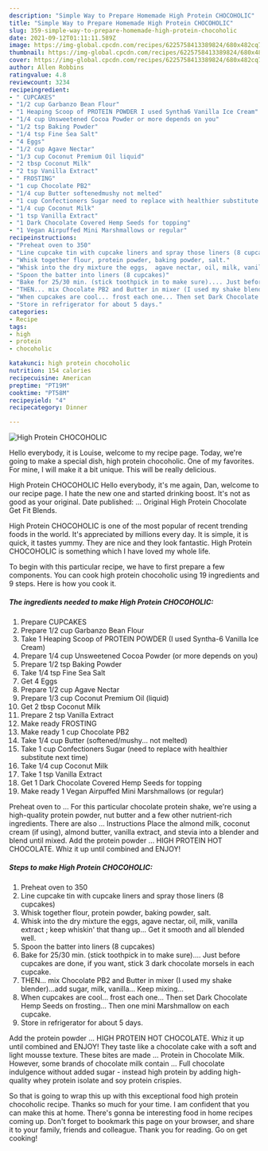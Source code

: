 ```yaml
---
description: "Simple Way to Prepare Homemade High Protein CHOCOHOLIC"
title: "Simple Way to Prepare Homemade High Protein CHOCOHOLIC"
slug: 359-simple-way-to-prepare-homemade-high-protein-chocoholic
date: 2021-09-12T01:11:11.589Z
image: https://img-global.cpcdn.com/recipes/6225758413389824/680x482cq70/high-protein-chocoholic-recipe-main-photo.jpg
thumbnail: https://img-global.cpcdn.com/recipes/6225758413389824/680x482cq70/high-protein-chocoholic-recipe-main-photo.jpg
cover: https://img-global.cpcdn.com/recipes/6225758413389824/680x482cq70/high-protein-chocoholic-recipe-main-photo.jpg
author: Allen Robbins
ratingvalue: 4.8
reviewcount: 3234
recipeingredient:
- " CUPCAKES"
- "1/2 cup Garbanzo Bean Flour"
- "1 Heaping Scoop of PROTEIN POWDER I used Syntha6 Vanilla Ice Cream"
- "1/4 cup Unsweetened Cocoa Powder or more depends on you"
- "1/2 tsp Baking Powder"
- "1/4 tsp Fine Sea Salt"
- "4 Eggs"
- "1/2 cup Agave Nectar"
- "1/3 cup Coconut Premium Oil liquid"
- "2 tbsp Coconut Milk"
- "2 tsp Vanilla Extract"
- " FROSTING"
- "1 cup Chocolate PB2"
- "1/4 cup Butter softenedmushy not melted"
- "1 cup Confectioners Sugar need to replace with healthier substitute next time"
- "1/4 cup Coconut Milk"
- "1 tsp Vanilla Extract"
- "1 Dark Chocolate Covered Hemp Seeds for topping"
- "1 Vegan Airpuffed Mini Marshmallows or regular"
recipeinstructions:
- "Preheat oven to 350"
- "Line cupcake tin with cupcake liners and spray those liners (8 cupcakes)"
- "Whisk together flour, protein powder, baking powder, salt."
- "Whisk into the dry mixture the eggs,  agave nectar, oil, milk, vanilla extract ; keep whiskin&#39; that thang up... Get it smooth and all blended well."
- "Spoon the batter into liners (8 cupcakes)"
- "Bake for 25/30 min. (stick toothpick in to make sure).... Just before cupcakes are done, if you want, stick 3 dark chocolate morsels in each cupcake."
- "THEN... mix Chocolate PB2 and Butter in mixer (I used my shake blender)...add sugar, milk, vanilla... Keep mixing..."
- "When cupcakes are cool... frost each one... Then set Dark Chocolate Hemp Seeds on frosting... Then one mini Marshmallow on each cupcake."
- "Store in refrigerator for about 5 days."
categories:
- Recipe
tags:
- high
- protein
- chocoholic

katakunci: high protein chocoholic 
nutrition: 154 calories
recipecuisine: American
preptime: "PT19M"
cooktime: "PT58M"
recipeyield: "4"
recipecategory: Dinner

---
```



![High Protein CHOCOHOLIC](https://img-global.cpcdn.com/recipes/6225758413389824/680x482cq70/high-protein-chocoholic-recipe-main-photo.jpg)

Hello everybody, it is Louise, welcome to my recipe page. Today, we're going to make a special dish, high protein chocoholic. One of my favorites. For mine, I will make it a bit unique. This will be really delicious.

High Protein CHOCOHOLIC Hello everybody, it&#39;s me again, Dan, welcome to our recipe page. I hate the new one and started drinking boost. It&#39;s not as good as your original. Date published: … Original High Protein Chocolate Get Fit Blends.

High Protein CHOCOHOLIC is one of the most popular of recent trending foods in the world. It's appreciated by millions every day. It is simple, it is quick, it tastes yummy. They are nice and they look fantastic. High Protein CHOCOHOLIC is something which I have loved my whole life.


To begin with this particular recipe, we have to first prepare a few components. You can cook high protein chocoholic using 19 ingredients and 9 steps. Here is how you cook it.

<!--inarticleads1-->

##### The ingredients needed to make High Protein CHOCOHOLIC:

1. Prepare  CUPCAKES
1. Prepare 1/2 cup Garbanzo Bean Flour
1. Take 1 Heaping Scoop of PROTEIN POWDER (I used Syntha-6 Vanilla Ice Cream)
1. Prepare 1/4 cup Unsweetened Cocoa Powder (or more depends on you)
1. Prepare 1/2 tsp Baking Powder
1. Take 1/4 tsp Fine Sea Salt
1. Get 4 Eggs
1. Prepare 1/2 cup Agave Nectar
1. Prepare 1/3 cup Coconut Premium Oil (liquid)
1. Get 2 tbsp Coconut Milk
1. Prepare 2 tsp Vanilla Extract
1. Make ready  FROSTING
1. Make ready 1 cup Chocolate PB2
1. Take 1/4 cup Butter (softened/mushy... not melted)
1. Take 1 cup Confectioners Sugar (need to replace with healthier substitute next time)
1. Take 1/4 cup Coconut Milk
1. Take 1 tsp Vanilla Extract
1. Get 1 Dark Chocolate Covered Hemp Seeds for topping
1. Make ready 1 Vegan Airpuffed Mini Marshmallows (or regular)


Preheat oven to … For this particular chocolate protein shake, we&#39;re using a high-quality protein powder, nut butter and a few other nutrient-rich ingredients. There are also … Instructions Place the almond milk, coconut cream (if using), almond butter, vanilla extract, and stevia into a blender and blend until mixed. Add the protein powder … HIGH PROTEIN HOT CHOCOLATE. Whiz it up until combined and ENJOY! 

<!--inarticleads2-->

##### Steps to make High Protein CHOCOHOLIC:

1. Preheat oven to 350
1. Line cupcake tin with cupcake liners and spray those liners (8 cupcakes)
1. Whisk together flour, protein powder, baking powder, salt.
1. Whisk into the dry mixture the eggs,  agave nectar, oil, milk, vanilla extract ; keep whiskin&#39; that thang up... Get it smooth and all blended well.
1. Spoon the batter into liners (8 cupcakes)
1. Bake for 25/30 min. (stick toothpick in to make sure).... Just before cupcakes are done, if you want, stick 3 dark chocolate morsels in each cupcake.
1. THEN... mix Chocolate PB2 and Butter in mixer (I used my shake blender)...add sugar, milk, vanilla... Keep mixing...
1. When cupcakes are cool... frost each one... Then set Dark Chocolate Hemp Seeds on frosting... Then one mini Marshmallow on each cupcake.
1. Store in refrigerator for about 5 days.


Add the protein powder … HIGH PROTEIN HOT CHOCOLATE. Whiz it up until combined and ENJOY! They taste like a chocolate cake with a soft and light mousse texture. These bites are made … Protein in Chocolate Milk. However, some brands of chocolate milk contain … Full chocolate indulgence without added sugar - instead high protein by adding high-quality whey protein isolate and soy protein crispies. 

So that is going to wrap this up with this exceptional food high protein chocoholic recipe. Thanks so much for your time. I am confident that you can make this at home. There's gonna be interesting food in home recipes coming up. Don't forget to bookmark this page on your browser, and share it to your family, friends and colleague. Thank you for reading. Go on get cooking!
